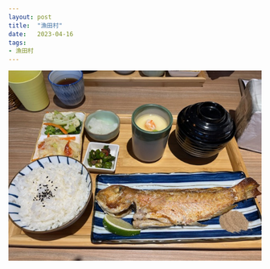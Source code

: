 ```yaml
---
layout: post
title:  "漁田村"
date:   2023-04-16
tags:
- 漁田村
---
```

![漁田村](/media/2023-04-16-漁田村.jpeg)